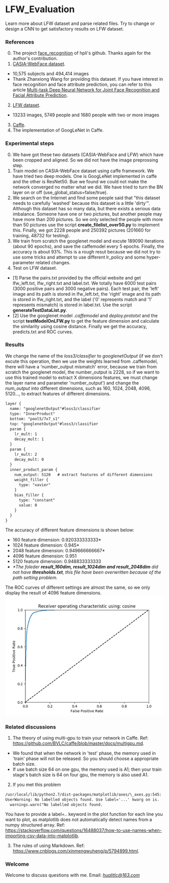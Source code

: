 # LFW_Evaluation
Learn more about LFW dataset and parse related files. Try to change or design a CNN to get satisfactory results on LFW dataset.


### References
0. The project [face_recognition](https://github.com/hqli/face_recognition/blob/master/) of hpli's github. Thanks again for the author's contribution.
1. [CASIA-WebFace dataset](http://www.cbsr.ia.ac.cn/english/CASIA-WebFace-Database.html).
- 10,575 subjects and 494,414 images
- Thank Zhanxiong Wang for providing this dataset. If you have interest in face recognition and face attribute prediction, you can refer to this article [Multi-task Deep Neural Network for Joint Face Recognition and Facial Attribute Prediction](https://dl.acm.org/citation.cfm?id=3078973).
2. [LFW dataset](http://vis-www.cs.umass.edu/lfw/).
- 13233 images, 5749 people and 1680 people with two or more images
3. [Caffe](http://caffe.berkeleyvision.org/).
4. The implementation of GoogLeNet in Caffe.


### Experimental steps
0. We have got these two datasets (CASIA-WebFace and LFW) which have been cropped and aligned. So we did not have the image preprossing step.
1. Train model on CASIA-WebFace dataset using caffe framework. We have tried two deep models. One is GoogLeNet implemented in caffe and the other is ResNet50. Bue we found we could not make the network converged no matter what we did. We have tried to turn the BN layer on or off (use_global_status=false/true).
2. We search on the Internet and find some people said that "this dataset needs to carefully 'washed' because this dataset is a little 'dirty'". Although this dataset has so many data, but there exists a serious data imbalance. Someone have one or two pictures, but another people may have more than 200 pictures. So we only selected the people with more than 50 pictures use the script **create_filelist_over50.py** to implement this. Finally, we got 2228 people and 250392 pictures (201660 for training, 48732 for testing).
3. We train from scratch the googlenet model and excute 189090 iterations (about 90 epochs), and save the caffemodel every 5 epochs. Finally, the accuracy is about 93%. This is a rough resut because we did not try to use some tricks and attempt to use different lr_policy and some hyper-parameter related changes.
4. Test on LFW dataset.
- [1] Parse the pairs.txt provided by the official website and get lfw_left.txt, lfw_right.txt and label.txt. We totally have 6000 test pairs (3000 positive pairs and 3000 negative pairs). Each test pair, the 'left' image and its path is stored in lfw_left.txt, the 'right' image and its path is stored in lfw_right.txt, and the label ('0' represents match and '1' represents mismatch) is stored in label.txt. Use the script **generateTestDataList.py**.
- [2] Use the googlenet model *.caffemodel* and *deploy.prototxt* and the script **testModelOnLFW.py** to get the feature dimension and calculate the similarity using cosine distance. Finally we get the accuracy, predicts.txt and ROC curves.


### Results
We change the name of the *loss3/classifier* to *googlenetOutput* (if we don't excute this operation, then we use the weights learned from .caffemodel, there will have a 'number_output mismatch' error, because we train from scratch the googlenet model, the number_output is 2228, so if we want to use this trained model to extract X dimensions features, we must change the layer name and parameter 'number_output') and change the *num_output* into different dimensions, such as 160, 1024, 2048, 4096, 5120..., to extract features of different dimensions.
```
layer {
  name: "googlenetOutput"#loss3/classifier
  type: "InnerProduct"
  bottom: "pool5/7x7_s1"
  top: "googlenetOutput"#loss3/classifier
  param {
    lr_mult: 1
    decay_mult: 1
  }
  param {
    lr_mult: 2
    decay_mult: 0
  }
  inner_product_param {
    num_output: 5120   # extract features of different dimensions
    weight_filler {
      type: "xavier"
    }
    bias_filler {
      type: "constant"
      value: 0
    }
  }
}
```
The accuracy of different feature dimensions is shown below:
- 160  feature dimension: 0.920333333333\* 
- 1024 feature dimension: 0.945\*
- 2048 feature dimension: 0.949666666667\*
- 4096 feature dimension: 0.951
- 5120 feature dimension: 0.948833333333
- *\*The foleder **result_160dim, result_1024dim and result_2048dim** did not have **thresholds.txt**, this file have been overwritten because of the path setting problem.*

The ROC curves of different settings are almost the same, so we only display the result of 4096 feature dimensions.
![image](https://github.com/hualitlc/LFW_Evaluation/blob/master/result_4096dim/GoogLeNet_6000_189090_roc.png)

### Related discussions
1. The theory of using multi-gpu to train your network in Caffe. Ref: https://github.com/BVLC/caffe/blob/master/docs/multigpu.md. 
- We found that when the network in 'test' phase, the memory used in 'train' phase will not be released. So you should choose a appropriate batch size. 
- If use batch size 64 on one gpu, the memory used is A1; then your train stage's batch size is 64 on four gpu, the memory is also used A1.
2. If you met this problem
```
/usr/local/lib/python2.7/dist-packages/matplotlib/axes/\_axes.py:545: UserWarning: No labelled objects found. Use label='...' kwarg on is.
  warnings.warn("No labelled objects found.
```
You have to provide a label=.. keyword in the plot function for each line you want to plot, as matplotlib does not automatically detect names from a numpy structured array. Ref: https://stackoverflow.com/questions/16488037/how-to-use-names-when-importing-csv-data-into-matplotlib.

3. The rules of using Markdown. Ref: https://www.cnblogs.com/xinmengwuheng/p/5794899.html.


### Welcome
Welcome to discuss questions with me. Email: *hualitlc@163.com*



